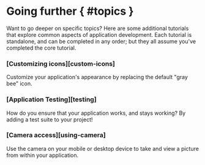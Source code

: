 # Going further { #topics }

Want to go deeper on specific topics? Here are some additional tutorials
that explore common aspects of application development. Each tutorial is
standalone, and can be completed in any order; but they all assume
you've completed the core tutorial.

### [Customizing icons][custom-icons]

Customize your application's appearance by replacing the default "gray
bee" icon.


### [Application Testing][testing]

How do you ensure that your application works, and stays working? By
adding a test suite to your project!


### [Camera access][using-camera]

Use the camera on your mobile or desktop device to take and view a
picture from within your application.
